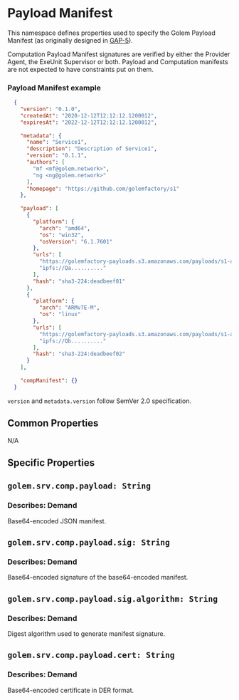 # Payload Manifest 
This namespace defines properties used to specify the Golem Payload Manifest (as originally designed in [GAP-5](https://github.com/golemfactory/golem-architecture/blob/master/gaps/gap-5_payload_manifest/gap-5_payload_manifest.md)).

Computation Payload Manifest signatures are verified by either the Provider Agent, the ExeUnit Supervisor or both.
Payload and Computation manifests are not expected to have constraints put on them. 

### Payload Manifest example

```json
  {
    "version": "0.1.0",
    "createdAt": "2020-12-12T12:12:12.1200012",
    "expiresAt": "2022-12-12T12:12:12.1200012",
    
    "metadata": {
      "name": "Service1",
      "description": "Description of Service1",
      "version": "0.1.1",
      "authors": [
        "mf <mf@golem.network>",
        "ng <ng@golem.network>"
      ],
      "homepage": "https://github.com/golemfactory/s1"
    },
    
    "payload": [
      {
        "platform": {
          "arch": "amd64",
          "os": "win32",
          "osVersion": "6.1.7601"
        },
        "urls": [
          "https://golemfactory-payloads.s3.amazonaws.com/payloads/s1-amd64-win32",
          "ipfs://Qa.........."
        ],
        "hash": "sha3-224:deadbeef01"
      },
      {
        "platform": {
          "arch": "ARMv7E-M",
          "os": "linux"
        },
        "urls": [
          "https://golemfactory-payloads.s3.amazonaws.com/payloads/s1-armv7e-m",
          "ipfs://Qb.........."
        ],
        "hash": "sha3-224:deadbeef02"
      }
    ],
    
    "compManifest": {}
  }
```

`version` and `metadata.version` follow SemVer 2.0 specification.

## Common Properties

N/A

## Specific Properties

## `golem.srv.comp.payload: String` 

### Describes: Demand

Base64-encoded JSON manifest.

## `golem.srv.comp.payload.sig: String` 

### Describes: Demand

Base64-encoded signature of the base64-encoded manifest.

## `golem.srv.comp.payload.sig.algorithm: String` 

### Describes: Demand

Digest algorithm used to generate manifest signature.

## `golem.srv.comp.payload.cert: String` 

### Describes: Demand

Base64-encoded certificate in DER format.




